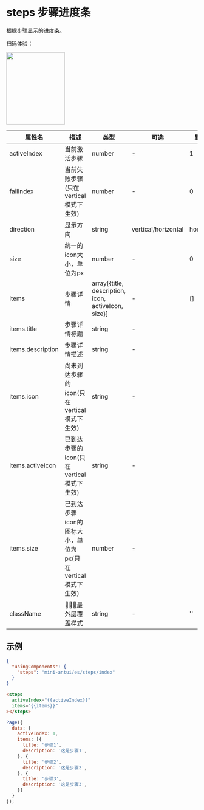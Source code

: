 # steps 步骤进度条

根据步骤显示的进度条。

扫码体验：

<img src="https://gw.alipayobjects.com/zos/rmsportal/yTQSJcsYUNRmaVAqbwkM.jpeg" width="154" height="190" />


| 属性名 | 描述 | 类型 | 可选 | 默认值 | 必选 |
|----|----|----|----|----|----|
| activeIndex | 当前激活步骤 | number | - | 1 | true |
| failIndex | 当前失败步骤(只在vertical模式下生效) | number | - | 0 | false |
| direction | 显示方向 | string | vertical/horizontal | horizontal | false |
| size | 统一的icon大小，单位为px | number | - | 0 | false |
| items | 步骤详情 | array[{title, description, icon, activeIcon, size}] | - | [] | true |
| items.title | 步骤详情标题 | string | - |  | true |
| items.description | 步骤详情描述 | string | - |  | true |
| items.icon | 尚未到达步骤的icon(只在vertical模式下生效) | string | - |  | true |
| items.activeIcon | 已到达步骤的icon(只在vertical模式下生效) | string | - |  | true |
| items.size | 已到达步骤icon的图标大小，单位为px(只在vertical模式下生效) | number | - |  | true |
| className | 最外层覆盖样式 | string | - | '' | false |


## 示例

```json
{
  "usingComponents": {
    "steps": "mini-antui/es/steps/index"
  }
}
```

```html
<steps 
  activeIndex="{{activeIndex}}"
  items="{{items}}"
></steps>
```

```javascript
Page({
  data: {
    activeIndex: 1,
    items: [{
      title: '步骤1',
      description: '这是步骤1',
    }, {
      title: '步骤2',
      description: '这是步骤2',
    }, {
      title: '步骤3',
      description: '这是步骤3',
    }]
  }
});
```